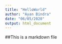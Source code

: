 ```yaml
---
title: "HelloWorld"
author: "Ayan Bindra"
date: "06/05/2020"
output: html_document
---
```

##This is a markdown file